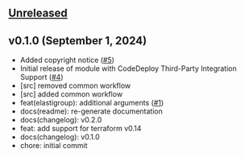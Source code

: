 <a name="unreleased"></a>
## [Unreleased]



<a name="v0.1.0"></a>
## v0.1.0 (September 1, 2024)

- Added copyright notice ([#5](https://github.com/spotinst/terraform-spotinst-elastigroup-aws/issues/5))
- Initial release of module with CodeDeploy Third-Party Integration Support ([#4](https://github.com/spotinst/terraform-spotinst-elastigroup-aws/issues/4))
- [src] removed common workflow
- [src] added common workflow
- feat(elastigroup): additional arguments  ([#1](https://github.com/spotinst/terraform-spotinst-elastigroup-aws/issues/1))
- docs(readme): re-generate documentation
- docs(changelog): v0.2.0
- feat: add support for terraform v0.14
- docs(changelog): v0.1.0
- chore: initial commit


[Unreleased]: https://github.com/spotinst/terraform-spotinst-elastigroup-aws/compare/v0.1.0...HEAD
